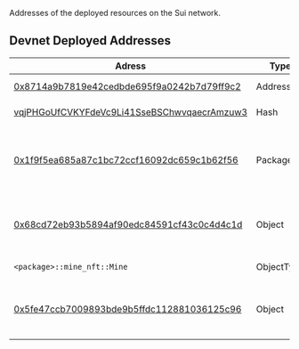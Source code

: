 Addresses of the deployed resources on the Sui network.

## Devnet Deployed Addresses

| Adress    | Type |  Description |
| -----------|---- | ----------- |
| [0x8714a9b7819e42cedbde695f9a0242b7d79ff9c2]((https://explorer.sui.io/address/0x8714a9b7819e42cedbde695f9a0242b7d79ff9c2))    | Address  | *Deployer Account*       |
| [vqjPHGoUfCVKYFdeVc9Li41SseBSChwvqaecrAmzuw3](https://explorer.sui.io/transaction/vqjPHGoUfCVKYFdeVc9Li41SseBSChwvqaecrAmzuw3)   | Hash     | *Transaction Hash*        |
| [0x1f9f5ea685a87c1bc72ccf16092dc659c1b62f56](https://explorer.sui.io/object/0x1f9f5ea685a87c1bc72ccf16092dc659c1b62f56)     | Package  | *MiniMiners package with MineNFT, Game modules* |
| [0x68cd72eb93b5894af90edc84591cf43c0c4d4c1d](https://explorer.sui.io/object/0x68cd72eb93b5894af90edc84591cf43c0c4d4c1d)     | Object   | *NFT Manager that has minter address* |
| `<package>::mine_nft::Mine`                     | ObjectType | *Mine NFT type* |
| [0x5fe47ccb7009893bde9b5ffdc112881036125c96](https://explorer.sui.io/object/0x5fe47ccb7009893bde9b5ffdc112881036125c96) | Object | *Game object to work with Game module* |